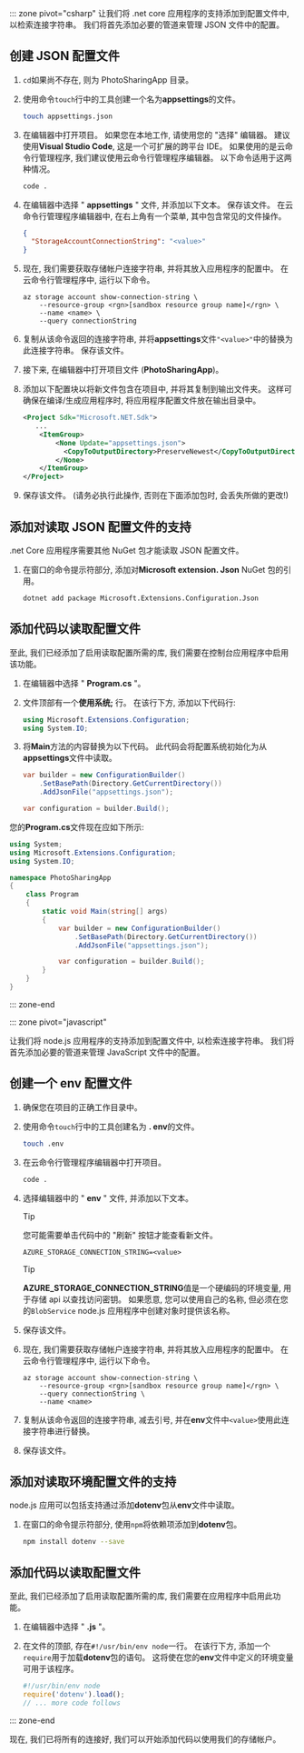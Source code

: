 ::: zone pivot="csharp"
让我们将 .net core 应用程序的支持添加到配置文件中, 以检索连接字符串。 我们将首先添加必要的管道来管理 JSON 文件中的配置。

## <a name="create-a-json-configuration-file"></a>创建 JSON 配置文件

1. `cd`如果尚不存在, 则为 PhotoSharingApp 目录。

1. 使用命令`touch`行中的工具创建一个名为**appsettings**的文件。

    ```bash
    touch appsettings.json
    ```

1. 在编辑器中打开项目。 如果您在本地工作, 请使用您的 "选择" 编辑器。 建议使用**Visual Studio Code**, 这是一个可扩展的跨平台 IDE。 如果使用的是云命令行管理程序, 我们建议使用云命令行管理程序编辑器。 以下命令适用于这两种情况。

    ```bash
    code .
    ```

1. 在编辑器中选择 " **appsettings** " 文件, 并添加以下文本。 保存该文件。 在云命令行管理程序编辑器中, 在右上角有一个菜单, 其中包含常见的文件操作。

    ```json
    {
      "StorageAccountConnectionString": "<value>"
    }
    ```

1. 现在, 我们需要获取存储帐户连接字符串, 并将其放入应用程序的配置中。 在云命令行管理程序中, 运行以下命令。

    ```azurecli
    az storage account show-connection-string \
        --resource-group <rgn>[sandbox resource group name]</rgn> \
        --name <name> \
        --query connectionString
    ```

1. 复制从该命令返回的连接字符串, 并将**appsettings**文件`"<value>"`中的替换为此连接字符串。 保存该文件。

1. 接下来, 在编辑器中打开项目文件 (**PhotoSharingApp**)。

1. 添加以下配置块以将新文件包含在项目中, 并将其复制到输出文件夹。 这样可确保在编译/生成应用程序时, 将应用程序配置文件放在输出目录中。

    ```xml
    <Project Sdk="Microsoft.NET.Sdk">
       ...
        <ItemGroup>
            <None Update="appsettings.json">
              <CopyToOutputDirectory>PreserveNewest</CopyToOutputDirectory>
            </None>
        </ItemGroup>
    </Project>
    ```

1. 保存该文件。 (请务必执行此操作, 否则在下面添加包时, 会丢失所做的更改!)

## <a name="add-support-to-read-a-json-configuration-file"></a>添加对读取 JSON 配置文件的支持

.net Core 应用程序需要其他 NuGet 包才能读取 JSON 配置文件。

1. 在窗口的命令提示符部分, 添加对**Microsoft extension. Json** NuGet 包的引用。

    ```bash
    dotnet add package Microsoft.Extensions.Configuration.Json
    ```

## <a name="add-code-to-read-the-configuration-file"></a>添加代码以读取配置文件

至此, 我们已经添加了启用读取配置所需的库, 我们需要在控制台应用程序中启用该功能。

1. 在编辑器中选择 " **Program.cs** "。

1. 文件顶部有一个**使用系统;** 行。 在该行下方, 添加以下代码行:

    ```csharp
    using Microsoft.Extensions.Configuration;
    using System.IO;
    ```

1. 将**Main**方法的内容替换为以下代码。 此代码会将配置系统初始化为从**appsettings**文件中读取。

    ```csharp
    var builder = new ConfigurationBuilder()
        .SetBasePath(Directory.GetCurrentDirectory())
        .AddJsonFile("appsettings.json");

    var configuration = builder.Build();
    ```

您的**Program.cs**文件现在应如下所示:

```csharp
using System;
using Microsoft.Extensions.Configuration;
using System.IO;

namespace PhotoSharingApp
{
    class Program
    {
        static void Main(string[] args)
        {
            var builder = new ConfigurationBuilder()
                .SetBasePath(Directory.GetCurrentDirectory())
                .AddJsonFile("appsettings.json");

            var configuration = builder.Build();
        }
    }
}
```

::: zone-end

::: zone pivot="javascript"

让我们将 node.js 应用程序的支持添加到配置文件中, 以检索连接字符串。 我们将首先添加必要的管道来管理 JavaScript 文件中的配置。

## <a name="create-a-env-configuration-file"></a>创建一个 env 配置文件

1. 确保您在项目的正确工作目录中。

1. 使用命令`touch`行中的工具创建名为 **. env**的文件。

    ```bash
    touch .env
    ```

1. 在云命令行管理程序编辑器中打开项目。

    ```bash
    code .
    ```

1. 选择编辑器中的 " **env** " 文件, 并添加以下文本。 

    > [!TIP]
    > 您可能需要单击代码中的 "刷新" 按钮才能查看新文件。
    
    ```
    AZURE_STORAGE_CONNECTION_STRING=<value>
    ```

    > [!TIP]
    > **AZURE_STORAGE_CONNECTION_STRING**值是一个硬编码的环境变量, 用于存储 api 以查找访问密钥。 如果愿意, 您可以使用自己的名称, 但必须在您的`BlobService` node.js 应用程序中创建对象时提供该名称。

1. 保存该文件。

1. 现在, 我们需要获取存储帐户连接字符串, 并将其放入应用程序的配置中。 在云命令行管理程序中, 运行以下命令。

    ```azurecli
    az storage account show-connection-string \
        --resource-group <rgn>[sandbox resource group name]</rgn> \
        --query connectionString \
        --name <name>
    ```

1. 复制从该命令返回的连接字符串, 减去引号, 并在**env**文件中`<value>`使用此连接字符串进行替换。

1. 保存该文件。

## <a name="add-support-to-read-an-environment-configuration-file"></a>添加对读取环境配置文件的支持

node.js 应用可以包括支持通过添加**dotenv**包从**env**文件中读取。

1. 在窗口的命令提示符部分, 使用`npm`将依赖项添加到**dotenv**包。

    ```bash
    npm install dotenv --save
    ```

## <a name="add-code-to-read-the-configuration-file"></a>添加代码以读取配置文件

至此, 我们已经添加了启用读取配置所需的库, 我们需要在应用程序中启用此功能。

1. 在编辑器中选择 " **.js** "。

1. 在文件的顶部, 存在`#!/usr/bin/env node`一行。 在该行下方, 添加一个`require`用于加载**dotenv**包的语句。 这将使在您的**env**文件中定义的环境变量可用于该程序。

    ```javascript
    #!/usr/bin/env node
    require('dotenv').load();
    // ... more code follows
    ```
::: zone-end

现在, 我们已将所有的连接好, 我们可以开始添加代码以使用我们的存储帐户。
